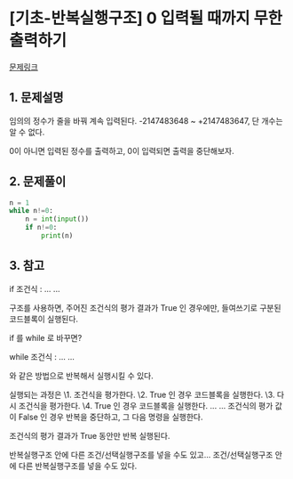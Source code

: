 # [기초-반복실행구조] 0 입력될 때까지 무한 출력하기

[문제링크](https://codeup.kr/problem.php?id=6071)



## 1. 문제설명

임의의 정수가 줄을 바꿔 계속 입력된다.
-2147483648 ~ +2147483647, 단 개수는 알 수 없다.

0이 아니면 입력된 정수를 출력하고, 0이 입력되면 출력을 중단해보자.




## 2. 문제풀이

```python
n = 1 
while n!=0:
    n = int(input())
    if n!=0:
        print(n)
```



## 3. 참고

if 조건식 :
 ...
 ...


구조를 사용하면,
주어진 조건식의 평가 결과가 True 인 경우에만, 들여쓰기로 구분된 코드블록이 실행된다.

if 를 while 로 바꾸면?

while 조건식 :
 ...
 ...

와 같은 방법으로 반복해서 실행시킬 수 있다.

실행되는 과정은
\1. 조건식을 평가한다.
\2. True 인 경우 코드블록을 실행한다.
\3. 다시 조건식을 평가한다.
\4. True 인 경우 코드블록을 실행한다.
...
... 조건식의 평가 값이 False 인 경우 반복을 중단하고, 그 다음 명령을 실행한다.

조건식의 평가 결과가 True 동안만 반복 실행된다. 

반복실행구조 안에 다른 조건/선택실행구조를 넣을 수도 있고...
조건/선택실행구조 안에 다른 반복실행구조를 넣을 수도 있다.

